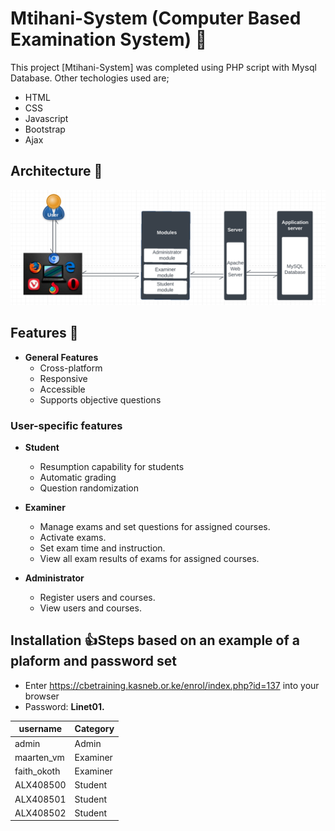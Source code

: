# Mtihani-System (Computer Based Examination System) :page_facing_up:

This project [Mtihani-System] was completed using PHP script with Mysql Database. Other techologies used are;
* HTML
* CSS
* Javascript
* Bootstrap
* Ajax

## Architecture :couple:
![Architecture](assets/images/architecture.jpg)

## Features :speech_balloon:
* **General Features**
    - Cross-platform
    - Responsive
    - Accessible
    - Supports objective questions

### User-specific features
* **Student**
    - Resumption capability for students
    - Automatic grading
    - Question randomization

* **Examiner**
    - Manage exams and set questions for assigned courses.
    - Activate exams.
    - Set exam time and instruction.
    - View all exam results of exams for assigned courses.

* **Administrator**
    - Register users and courses.
    - View users and courses.


## Installation :thumbsup:Steps based on an example of a plaform and password set 
* Enter https://cbetraining.kasneb.or.ke/enrol/index.php?id=137 into your browser
* Password: **Linet01.**

| username | Category |
| ------------- | ------------- |
| admin  | Admin  |
| maarten_vm  | Examiner  |
| faith_okoth  | Examiner  |
| ALX408500  | Student  |
| ALX408501  | Student  |
| ALX408502  | Student  |


